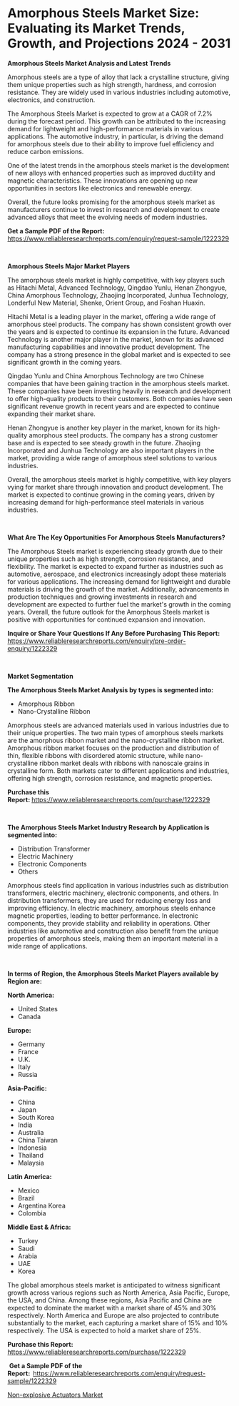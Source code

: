 <p><h1>Amorphous Steels Market Size: Evaluating its Market Trends, Growth, and Projections 2024 - 2031</h1></p><p><strong>Amorphous Steels Market Analysis and Latest Trends</strong></p>
<p><p>Amorphous steels are a type of alloy that lack a crystalline structure, giving them unique properties such as high strength, hardness, and corrosion resistance. They are widely used in various industries including automotive, electronics, and construction.</p><p>The Amorphous Steels Market is expected to grow at a CAGR of 7.2% during the forecast period. This growth can be attributed to the increasing demand for lightweight and high-performance materials in various applications. The automotive industry, in particular, is driving the demand for amorphous steels due to their ability to improve fuel efficiency and reduce carbon emissions.</p><p>One of the latest trends in the amorphous steels market is the development of new alloys with enhanced properties such as improved ductility and magnetic characteristics. These innovations are opening up new opportunities in sectors like electronics and renewable energy.</p><p>Overall, the future looks promising for the amorphous steels market as manufacturers continue to invest in research and development to create advanced alloys that meet the evolving needs of modern industries.</p></p>
<p><strong>Get a Sample PDF of the Report:&nbsp;</strong> <a href="https://www.reliableresearchreports.com/enquiry/request-sample/1222329">https://www.reliableresearchreports.com/enquiry/request-sample/1222329</a></p>
<p>&nbsp;</p>
<p><strong>Amorphous Steels Major Market Players</strong></p>
<p><p>The amorphous steels market is highly competitive, with key players such as Hitachi Metal, Advanced Technology, Qingdao Yunlu, Henan Zhongyue, China Amorphous Technology, Zhaojing Incorporated, Junhua Technology, Londerful New Material, Shenke, Orient Group, and Foshan Huaxin.</p><p>Hitachi Metal is a leading player in the market, offering a wide range of amorphous steel products. The company has shown consistent growth over the years and is expected to continue its expansion in the future. Advanced Technology is another major player in the market, known for its advanced manufacturing capabilities and innovative product development. The company has a strong presence in the global market and is expected to see significant growth in the coming years.</p><p>Qingdao Yunlu and China Amorphous Technology are two Chinese companies that have been gaining traction in the amorphous steels market. These companies have been investing heavily in research and development to offer high-quality products to their customers. Both companies have seen significant revenue growth in recent years and are expected to continue expanding their market share.</p><p>Henan Zhongyue is another key player in the market, known for its high-quality amorphous steel products. The company has a strong customer base and is expected to see steady growth in the future. Zhaojing Incorporated and Junhua Technology are also important players in the market, providing a wide range of amorphous steel solutions to various industries.</p><p>Overall, the amorphous steels market is highly competitive, with key players vying for market share through innovation and product development. The market is expected to continue growing in the coming years, driven by increasing demand for high-performance steel materials in various industries.</p></p>
<p>&nbsp;</p>
<p><strong>What Are The Key Opportunities For Amorphous Steels Manufacturers?</strong></p>
<p><p>The Amorphous Steels market is experiencing steady growth due to their unique properties such as high strength, corrosion resistance, and flexibility. The market is expected to expand further as industries such as automotive, aerospace, and electronics increasingly adopt these materials for various applications. The increasing demand for lightweight and durable materials is driving the growth of the market. Additionally, advancements in production techniques and growing investments in research and development are expected to further fuel the market's growth in the coming years. Overall, the future outlook for the Amorphous Steels market is positive with opportunities for continued expansion and innovation.</p></p>
<p><strong>Inquire or Share Your Questions If Any Before Purchasing This Report:</strong> <a href="https://www.reliableresearchreports.com/enquiry/pre-order-enquiry/1222329">https://www.reliableresearchreports.com/enquiry/pre-order-enquiry/1222329</a></p>
<p>&nbsp;</p>
<p><strong>Market Segmentation</strong></p>
<p><strong>The Amorphous Steels Market Analysis by types is segmented into:</strong></p>
<p><ul><li>Amorphous Ribbon</li><li>Nano-Crystalline Ribbon</li></ul></p>
<p><p>Amorphous steels are advanced materials used in various industries due to their unique properties. The two main types of amorphous steels markets are the amorphous ribbon market and the nano-crystalline ribbon market. Amorphous ribbon market focuses on the production and distribution of thin, flexible ribbons with disordered atomic structure, while nano-crystalline ribbon market deals with ribbons with nanoscale grains in crystalline form. Both markets cater to different applications and industries, offering high strength, corrosion resistance, and magnetic properties.</p></p>
<p><strong>Purchase this Report:&nbsp;</strong><a href="https://www.reliableresearchreports.com/purchase/1222329">https://www.reliableresearchreports.com/purchase/1222329</a></p>
<p>&nbsp;</p>
<p><strong>The Amorphous Steels Market Industry Research by Application is segmented into:</strong></p>
<p><ul><li>Distribution Transformer</li><li>Electric Machinery</li><li>Electronic Components</li><li>Others</li></ul></p>
<p><p>Amorphous steels find application in various industries such as distribution transformers, electric machinery, electronic components, and others. In distribution transformers, they are used for reducing energy loss and improving efficiency. In electric machinery, amorphous steels enhance magnetic properties, leading to better performance. In electronic components, they provide stability and reliability in operations. Other industries like automotive and construction also benefit from the unique properties of amorphous steels, making them an important material in a wide range of applications.</p></p>
<p>&nbsp;</p>
<p><strong>In terms of Region, the Amorphous Steels Market Players available by Region are:</strong></p>
<p>
    <p> <strong> North America: </strong>
        <ul>
            <li>United States</li>
            <li>Canada</li>
        </ul>
        </p> 
    <p> <strong> Europe: </strong>
        <ul>
            <li>Germany</li>
            <li>France</li>
            <li>U.K.</li>
            <li>Italy</li>
            <li>Russia</li>
        </ul>
        </p> 
    <p> <strong> Asia-Pacific: </strong>
        <ul>
            <li>China</li>
            <li>Japan</li>
            <li>South Korea</li>
            <li>India</li>
            <li>Australia</li>
            <li>China Taiwan</li>
            <li>Indonesia</li>
            <li>Thailand</li>
            <li>Malaysia</li>
        </ul>
        </p> 
    <p> <strong> Latin America: </strong>
        <ul>
            <li>Mexico</li>
            <li>Brazil</li>
            <li>Argentina Korea</li>
            <li>Colombia</li>
        </ul>
        </p> 
    <p> <strong> Middle East & Africa: </strong>
        <ul>
            <li>Turkey</li>
            <li>Saudi</li>
            <li>Arabia</li>
            <li>UAE</li>
            <li>Korea</li>
        </ul>
    </p>
    </p>
<p><p>The global amorphous steels market is anticipated to witness significant growth across various regions such as North America, Asia Pacific, Europe, the USA, and China. Among these regions, Asia Pacific and China are expected to dominate the market with a market share of 45% and 30% respectively. North America and Europe are also projected to contribute substantially to the market, each capturing a market share of 15% and 10% respectively. The USA is expected to hold a market share of 25%.</p></p>
<p><strong>Purchase this Report: </strong><a href="https://www.reliableresearchreports.com/purchase/1222329">https://www.reliableresearchreports.com/purchase/1222329</a></p>
<p>&nbsp;<strong>Get a Sample PDF of the Report:&nbsp;&nbsp;</strong><a href="https://www.reliableresearchreports.com/enquiry/request-sample/1222329">https://www.reliableresearchreports.com/enquiry/request-sample/1222329</a></p>
<p><strong></strong></p>
<p><p><a href="https://gamy-alyssum-396.notion.site/Non-explosive-Actuators-Market-Research-Report-Unlocks-Analysis-on-the-Market-Financial-Status-Mark-bb4eda54b4f44ef592822bac701d9caa">Non-explosive Actuators Market</a></p></p>